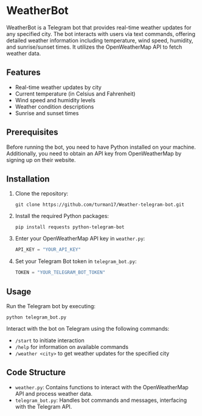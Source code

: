 # WeatherBot

WeatherBot is a Telegram bot that provides real-time weather updates for any specified city. The bot interacts with users via text commands, offering detailed weather information including temperature, wind speed, humidity, and sunrise/sunset times. It utilizes the OpenWeatherMap API to fetch weather data.

## Features

- Real-time weather updates by city
- Current temperature (in Celsius and Fahrenheit)
- Wind speed and humidity levels
- Weather condition descriptions
- Sunrise and sunset times

## Prerequisites

Before running the bot, you need to have Python installed on your machine. Additionally, you need to obtain an API key from OpenWeatherMap by signing up on their website.

## Installation

1. Clone the repository:
   ```
   git clone https://github.com/turman17/Weather-telegram-bot.git
   ```

2. Install the required Python packages:
   ```
   pip install requests python-telegram-bot
   ```

3. Enter your OpenWeatherMap API key in `weather.py`:
   ```python
   API_KEY = "YOUR_API_KEY"
   ```

4. Set your Telegram Bot token in `telegram_bot.py`:
   ```python
   TOKEN = "YOUR_TELEGRAM_BOT_TOKEN"
   ```

## Usage

Run the Telegram bot by executing:
```
python telegram_bot.py
```

Interact with the bot on Telegram using the following commands:
- `/start` to initiate interaction
- `/help` for information on available commands
- `/weather <city>` to get weather updates for the specified city

## Code Structure

- `weather.py`: Contains functions to interact with the OpenWeatherMap API and process weather data.
- `telegram_bot.py`: Handles bot commands and messages, interfacing with the Telegram API.
